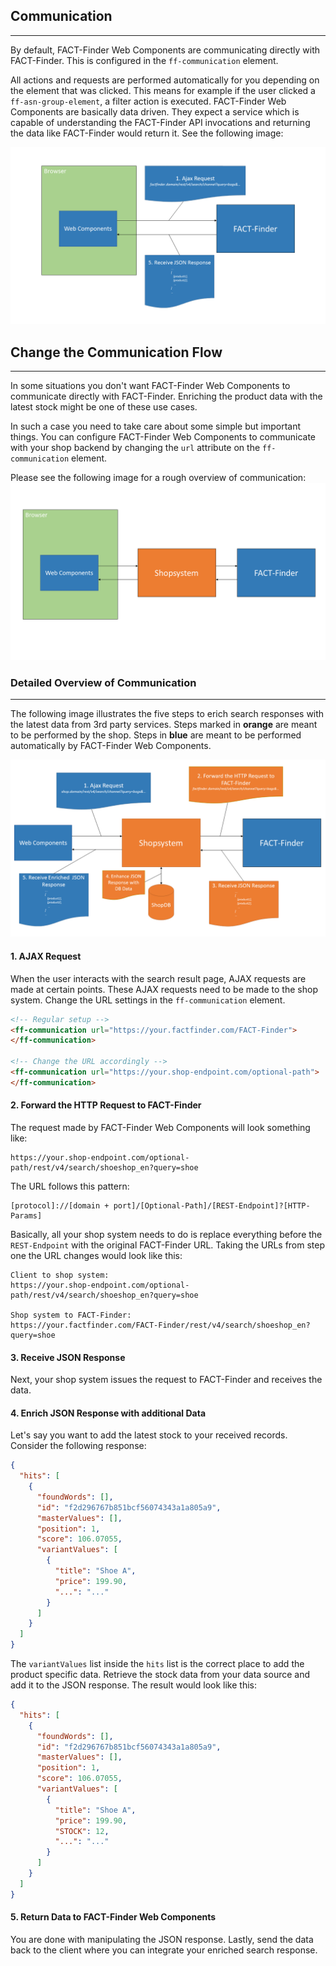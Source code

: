## Communication

---
By default, FACT-Finder Web Components are communicating directly with FACT-Finder. This is configured in the `ff-communication` element.

All actions and requests are performed automatically for you depending on the element that was
clicked.
This means for example if the user clicked a `ff-asn-group-element`, a filter action is executed. FACT-Finder Web Components are basically data driven.
They expect a service which is capable of understanding the FACT-Finder API invocations and returning the data like FACT-Finder would return it.
See the following image:

![Folie3.PNG](/images/kommunikation/Folie3_ng.PNG)

## Change the Communication Flow

---
In some situations you don't want FACT-Finder Web Components to communicate directly with FACT-Finder.
Enriching the product data with the latest stock might be one of these use cases.

In such a case you need to take care about some simple but important things.
You can configure FACT-Finder Web Components to communicate with your shop backend by changing the `url` attribute on the `ff-communication` element.

Please see the following image for a rough overview of communication:
![Folie1.PNG](/images/kommunikation/Folie1.PNG)

### Detailed Overview of Communication

---
The following image illustrates the five steps to erich search responses with the latest data from 3rd party services.
Steps marked in __orange__ are meant to be performed by the shop.
Steps in __blue__ are meant to be performed automatically by FACT-Finder Web Components.

![Folie2.PNG](/images/kommunikation/Folie2_ng.PNG)

#### 1. AJAX Request

When the user interacts with the search result page, AJAX requests are made at certain points.
These AJAX requests need to be made to the shop system.
Change the URL settings in the `ff-communication` element.

```html
<!-- Regular setup -->
<ff-communication url="https://your.factfinder.com/FACT-Finder">
</ff-communication>

<!-- Change the URL accordingly -->
<ff-communication url="https://your.shop-endpoint.com/optional-path">
</ff-communication>
```


#### 2. Forward the HTTP Request to FACT-Finder

The request made by FACT-Finder Web Components will look something like:
```
https://your.shop-endpoint.com/optional-path/rest/v4/search/shoeshop_en?query=shoe
```

The URL follows this pattern:

```
[protocol]://[domain + port]/[Optional-Path]/[REST-Endpoint]?[HTTP-Params]
```

Basically, all your shop system needs to do is replace everything before the `REST-Endpoint` with the original FACT-Finder URL.
Taking the URLs from step one the URL changes would look like this:

```
Client to shop system:
https://your.shop-endpoint.com/optional-path/rest/v4/search/shoeshop_en?query=shoe

Shop system to FACT-Finder:
https://your.factfinder.com/FACT-Finder/rest/v4/search/shoeshop_en?query=shoe
```

#### 3. Receive JSON Response

Next, your shop system issues the request to FACT-Finder and receives the data.

#### 4. Enrich JSON Response with additional Data

Let's say you want to add the latest stock to your received records. Consider the following response:

```json
{
  "hits": [
    {
      "foundWords": [],
      "id": "f2d296767b851bcf56074343a1a805a9",
      "masterValues": [],
      "position": 1,
      "score": 106.07055,
      "variantValues": [
        {
          "title": "Shoe A",
          "price": 199.90,
          "...": "..."
        }
      ]
    }
  ]
}
```

The `variantValues` list inside the `hits` list is the correct place to add the product specific data.
Retrieve the stock data from your data source and add it to the JSON response.
The result would look like this:

```json
{
  "hits": [
    {
      "foundWords": [],
      "id": "f2d296767b851bcf56074343a1a805a9",
      "masterValues": [],
      "position": 1,
      "score": 106.07055,
      "variantValues": [
        {
          "title": "Shoe A",
          "price": 199.90,
          "STOCK": 12,
          "...": "..."
        }
      ]
    }
  ]
}
```

#### 5. Return Data to FACT-Finder Web Components

You are done with manipulating the JSON response.
Lastly, send the data back to the client where you can integrate your enriched search response.
